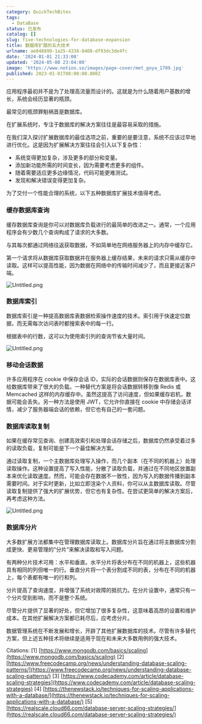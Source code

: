 ```yaml
---
category: QuickTechBites
tags:
  - DataBase
status: 已发布
catalog: []
slug: five-technologies-for-database-expansion
title: 数据库扩展的五大技术
urlname: ae048899-1a25-4338-8408-df93dc3de4fc
date: '2024-01-01 21:33:00'
updated: '2024-05-08 23:04:00'
image: 'https://www.notion.so/images/page-cover/met_goya_1789.jpg'
published: 2023-01-01T08:00:00.000Z
---
```


应用程序最初并不是为了处理高流量而设计的。这就是为什么随着用户基数的增长，系统会经历显著的瓶颈。


最常见的瓶颈罪魁祸首是数据库。


在扩展系统时，专注于数据库的解决方案往往是最容易采取的措施。


在我们深入探讨扩展数据库的最佳选项之前，重要的是要注意，系统不应该过早地进行优化。这是因为扩展解决方案往往会引入以下复杂性：

- 系统变得更加复杂，涉及更多的部分和变量。
- 添加新功能所需的时间变长，因为需要考虑更多的组件。
- 随着需要适应更多边缘情况，代码可能更难测试。
- 发现和解决错误变得更加复杂。

为了交付一个性能合理的系统，以下五种数据库扩展技术值得考虑。


### **缓存数据库查询**


缓存数据库查询是你可以对数据库负载进行的最简单的改进之一。通常，一个应用程序会有少数几个查询构成了请求的大多数。


与其每次都通过网络往返获取数据，不如简单地在网络服务器上的内存中缓存它。


第一个请求将从数据库获取数据并在服务器上缓存结果，未来的请求只需从缓存中读取。这样可以提高性能，因为数据在网络中的传输时间减少了，而且更接近客户端。


![Untitled.png](https://prod-files-secure.s3.us-west-2.amazonaws.com/5d24fe63-e567-4804-86f9-9fdc62e13082/90ccd300-8cb4-4392-a93f-76f7d0b7f352/Untitled.png?X-Amz-Algorithm=AWS4-HMAC-SHA256&X-Amz-Content-Sha256=UNSIGNED-PAYLOAD&X-Amz-Credential=ASIAZI2LB466UBN4OON6%2F20250415%2Fus-west-2%2Fs3%2Faws4_request&X-Amz-Date=20250415T213513Z&X-Amz-Expires=3600&X-Amz-Security-Token=IQoJb3JpZ2luX2VjEKv%2F%2F%2F%2F%2F%2F%2F%2F%2F%2FwEaCXVzLXdlc3QtMiJGMEQCIHAReQKh6poPdbfOkFndOpgDtMxt3mOaIzU9mbUU26EgAiBpXMUFf2n2CvqkkHkhpGKWImNob6fyuJgXQT7K4xBrOir%2FAwg0EAAaDDYzNzQyMzE4MzgwNSIMAGO3Cc2BfJ1bYsEMKtwDcUzsIzTepchHRGG49ChESnfl%2B3JqoWAlfR5dZpbgR4p4ZVLe%2Bwr8nFSQRPmMPD21eLysOsfgws4jS8h7Y6IZ0a5YoWx%2FTN5wLm0feMg4dY4KjNwQISHHQjE1VbVP5y4GhRgnLTA%2BCOfXW8XMZzKsQo2xSQfUxhgNhdmuhuCalb3xPbF5%2BXTwRf4441nIBB2EIyX7mNVnOAqFRi4SGi%2FjqKKneInIkM0AB5eRlFGU%2FvPRsGK%2FGjfoKCeuNTcFMqxEnJLhPl%2BWsuSbX4kwwPW2VXUZnQ43qJrJkRODKehHFb6u7jMm43%2BqgHBdlwlwlDkr%2Fw6nw259abg7CMUNYAZHxSFlJp4OU4h06QJMwqcAHeriUiQwdu269H9jX3xrzP7UHPadxWM4TFxa9x0gJwLzGNkYxMB9Ra3hSbdIY8KsNnH1gQ8GXGs6BPYS1aJJ%2FUQ69hxRty%2BEcvI2QU6omH1mCQlf4CxnbywqPP08xtq7sWb%2BmCWD2JJZVAl3e86NSDDLKEOdWzhMeUnZaDjeXg28pbp4smVJgyZUEPQ%2FDe3n72CKn3CledfvbciS2%2FDWa0zwL9L26iDdH%2BUy2rs0OoviIxlGjrlAR5%2BP0eYD7ZJJBqEfnSV3zqIUVcGq8iQwyNT6vwY6pgFOljgn%2FteHKzOJ1hEIU531VNqUwq7jW5O%2FXQVZ5AZV0GsE%2BQehL%2B7F%2BoNWgm3Ek24SqAA7UehLOC3WL9alcTWGfBXtIAwbt4Z5jo9RcJ%2Bqpr43hlL1DZi%2F0NRk5dbYRQfvjrB8oNiEybnhhtsU476w7ZrKP1TjVnSaHtIcVgsVSmhP3J84Dy2d3un%2Fz4AlPpw0xfGsFoFYbC5uBLOtDKnOuyzIm%2FyW&X-Amz-Signature=0f4429b549d89934b4bab156ba9ff06beb635d81ab6ea4386c7fb6e614067940&X-Amz-SignedHeaders=host&x-id=GetObject)


### **数据库索引**


数据库索引是一种提高数据库表数据检索操作速度的技术。索引用于快速定位数据，而无需每次访问表时都搜索表中的每一行。


根据表中的行数，这可以为使用索引列的查询节省大量时间。


![Untitled.png](https://prod-files-secure.s3.us-west-2.amazonaws.com/5d24fe63-e567-4804-86f9-9fdc62e13082/d4109739-24f9-4adf-abd6-8eec0d12f3c8/Untitled.png?X-Amz-Algorithm=AWS4-HMAC-SHA256&X-Amz-Content-Sha256=UNSIGNED-PAYLOAD&X-Amz-Credential=ASIAZI2LB466UBN4OON6%2F20250415%2Fus-west-2%2Fs3%2Faws4_request&X-Amz-Date=20250415T213513Z&X-Amz-Expires=3600&X-Amz-Security-Token=IQoJb3JpZ2luX2VjEKv%2F%2F%2F%2F%2F%2F%2F%2F%2F%2FwEaCXVzLXdlc3QtMiJGMEQCIHAReQKh6poPdbfOkFndOpgDtMxt3mOaIzU9mbUU26EgAiBpXMUFf2n2CvqkkHkhpGKWImNob6fyuJgXQT7K4xBrOir%2FAwg0EAAaDDYzNzQyMzE4MzgwNSIMAGO3Cc2BfJ1bYsEMKtwDcUzsIzTepchHRGG49ChESnfl%2B3JqoWAlfR5dZpbgR4p4ZVLe%2Bwr8nFSQRPmMPD21eLysOsfgws4jS8h7Y6IZ0a5YoWx%2FTN5wLm0feMg4dY4KjNwQISHHQjE1VbVP5y4GhRgnLTA%2BCOfXW8XMZzKsQo2xSQfUxhgNhdmuhuCalb3xPbF5%2BXTwRf4441nIBB2EIyX7mNVnOAqFRi4SGi%2FjqKKneInIkM0AB5eRlFGU%2FvPRsGK%2FGjfoKCeuNTcFMqxEnJLhPl%2BWsuSbX4kwwPW2VXUZnQ43qJrJkRODKehHFb6u7jMm43%2BqgHBdlwlwlDkr%2Fw6nw259abg7CMUNYAZHxSFlJp4OU4h06QJMwqcAHeriUiQwdu269H9jX3xrzP7UHPadxWM4TFxa9x0gJwLzGNkYxMB9Ra3hSbdIY8KsNnH1gQ8GXGs6BPYS1aJJ%2FUQ69hxRty%2BEcvI2QU6omH1mCQlf4CxnbywqPP08xtq7sWb%2BmCWD2JJZVAl3e86NSDDLKEOdWzhMeUnZaDjeXg28pbp4smVJgyZUEPQ%2FDe3n72CKn3CledfvbciS2%2FDWa0zwL9L26iDdH%2BUy2rs0OoviIxlGjrlAR5%2BP0eYD7ZJJBqEfnSV3zqIUVcGq8iQwyNT6vwY6pgFOljgn%2FteHKzOJ1hEIU531VNqUwq7jW5O%2FXQVZ5AZV0GsE%2BQehL%2B7F%2BoNWgm3Ek24SqAA7UehLOC3WL9alcTWGfBXtIAwbt4Z5jo9RcJ%2Bqpr43hlL1DZi%2F0NRk5dbYRQfvjrB8oNiEybnhhtsU476w7ZrKP1TjVnSaHtIcVgsVSmhP3J84Dy2d3un%2Fz4AlPpw0xfGsFoFYbC5uBLOtDKnOuyzIm%2FyW&X-Amz-Signature=d3b4d51c556116e733b711765ab6f49857f1dff68d2164a3727f47f3652d4fab&X-Amz-SignedHeaders=host&x-id=GetObject)


### **移动会话数据**


许多应用程序在 cookie 中保存会话 ID，实际的会话数据则保存在数据库表中。这给数据库带来了很大的负载。一种替代方案是将会话数据转移到像 Redis 或 Memcached 这样的内存缓存中。虽然这提高了访问速度，但如果缓存宕机，数据可能会丢失。另一种方法是使用 JWT，它允许你直接在 cookie 中存储会话详情，减少了服务器端会话的依赖，但它也有自己的一套问题。


### **数据库读取复制**


如果在缓存常见查询、创建高效索引和处理会话存储之后，数据库仍然承受着过多的读取负载，复制可能是下一个最佳解决方案。


通过读取复制，一个主数据库处理写入操作，而几个副本（在不同的机器上）处理读取操作。这种设置提高了写入性能，分散了读取负载，并通过在不同地区放置副本来优化读取速度。然而，可能会存在数据不一致性，因为写入的数据传播到副本需要时间。对于实时更新，比如立即渲染个人资料，你可以从主数据库读取。尽管读取复制提供了强大的扩展优势，但它也有复杂性。在尝试更简单的解决方案后，再考虑这种方法。


![Untitled.png](https://prod-files-secure.s3.us-west-2.amazonaws.com/5d24fe63-e567-4804-86f9-9fdc62e13082/24928cbe-8502-42c3-8c51-57b72171cc67/Untitled.png?X-Amz-Algorithm=AWS4-HMAC-SHA256&X-Amz-Content-Sha256=UNSIGNED-PAYLOAD&X-Amz-Credential=ASIAZI2LB466UBN4OON6%2F20250415%2Fus-west-2%2Fs3%2Faws4_request&X-Amz-Date=20250415T213513Z&X-Amz-Expires=3600&X-Amz-Security-Token=IQoJb3JpZ2luX2VjEKv%2F%2F%2F%2F%2F%2F%2F%2F%2F%2FwEaCXVzLXdlc3QtMiJGMEQCIHAReQKh6poPdbfOkFndOpgDtMxt3mOaIzU9mbUU26EgAiBpXMUFf2n2CvqkkHkhpGKWImNob6fyuJgXQT7K4xBrOir%2FAwg0EAAaDDYzNzQyMzE4MzgwNSIMAGO3Cc2BfJ1bYsEMKtwDcUzsIzTepchHRGG49ChESnfl%2B3JqoWAlfR5dZpbgR4p4ZVLe%2Bwr8nFSQRPmMPD21eLysOsfgws4jS8h7Y6IZ0a5YoWx%2FTN5wLm0feMg4dY4KjNwQISHHQjE1VbVP5y4GhRgnLTA%2BCOfXW8XMZzKsQo2xSQfUxhgNhdmuhuCalb3xPbF5%2BXTwRf4441nIBB2EIyX7mNVnOAqFRi4SGi%2FjqKKneInIkM0AB5eRlFGU%2FvPRsGK%2FGjfoKCeuNTcFMqxEnJLhPl%2BWsuSbX4kwwPW2VXUZnQ43qJrJkRODKehHFb6u7jMm43%2BqgHBdlwlwlDkr%2Fw6nw259abg7CMUNYAZHxSFlJp4OU4h06QJMwqcAHeriUiQwdu269H9jX3xrzP7UHPadxWM4TFxa9x0gJwLzGNkYxMB9Ra3hSbdIY8KsNnH1gQ8GXGs6BPYS1aJJ%2FUQ69hxRty%2BEcvI2QU6omH1mCQlf4CxnbywqPP08xtq7sWb%2BmCWD2JJZVAl3e86NSDDLKEOdWzhMeUnZaDjeXg28pbp4smVJgyZUEPQ%2FDe3n72CKn3CledfvbciS2%2FDWa0zwL9L26iDdH%2BUy2rs0OoviIxlGjrlAR5%2BP0eYD7ZJJBqEfnSV3zqIUVcGq8iQwyNT6vwY6pgFOljgn%2FteHKzOJ1hEIU531VNqUwq7jW5O%2FXQVZ5AZV0GsE%2BQehL%2B7F%2BoNWgm3Ek24SqAA7UehLOC3WL9alcTWGfBXtIAwbt4Z5jo9RcJ%2Bqpr43hlL1DZi%2F0NRk5dbYRQfvjrB8oNiEybnhhtsU476w7ZrKP1TjVnSaHtIcVgsVSmhP3J84Dy2d3un%2Fz4AlPpw0xfGsFoFYbC5uBLOtDKnOuyzIm%2FyW&X-Amz-Signature=80967ae75c6dbd56f72e5b437d900eaa28fb4d89c1e738ba974b65e417e5b6e3&X-Amz-SignedHeaders=host&x-id=GetObject)


### **数据库分片**


大多数扩展方法都集中在管理数据库读取上。数据库分片旨在通过将主数据库分割成更快、更易管理的“分片”来解决读取和写入问题。


有两种分片技术可用：水平和垂直。水平分片将表分布在不同的机器上，这些机器具有相同的列但唯一的行。垂直分片将一个表分割成不同的表，分布在不同的机器上，每个表都有唯一的行和列。


分片提高了查询速度，并增强了系统对故障的抵抗力。在分片设置中，通常只有一个分片受到影响，而不是整个系统。


尽管分片提供了显著的好处，但它增加了很多复杂性，这意味着高昂的设置和维护成本。在其他扩展解决方案都已耗尽后，应考虑分片。


数据管理系统在不断发展和增长，开辟了其他扩展数据库的技术。尽管有许多替代方案，但上述五种技术将继续是适用于现在和未来大多数用例的强大技术。


Citations:
[1] [https://www.mongodb.com/basics/scaling](https://www.mongodb.com/basics/scaling)
[2] [https://www.freecodecamp.org/news/understanding-database-scaling-patterns/](https://www.freecodecamp.org/news/understanding-database-scaling-patterns/)
[3] [https://www.codecademy.com/article/database-scaling-strategies](https://www.codecademy.com/article/database-scaling-strategies)
[4] [https://thenewstack.io/techniques-for-scaling-applications-with-a-database/](https://thenewstack.io/techniques-for-scaling-applications-with-a-database/)
[5] [https://realscale.cloud66.com/database-server-scaling-strategies/](https://realscale.cloud66.com/database-server-scaling-strategies/)

